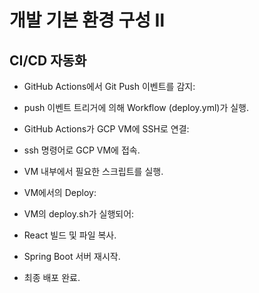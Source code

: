# 개발 기본 환경 구성 Ⅱ


## CI/CD 자동화


- GitHub Actions에서 Git Push 이벤트를 감지:

- push 이벤트 트리거에 의해 Workflow (deploy.yml)가 실행.
- GitHub Actions가 GCP VM에 SSH로 연결:

- ssh 명령어로 GCP VM에 접속.
- VM 내부에서 필요한 스크립트를 실행.
- VM에서의 Deploy:

- VM의 deploy.sh가 실행되어:
- React 빌드 및 파일 복사.
- Spring Boot 서버 재시작.
- 최종 배포 완료.